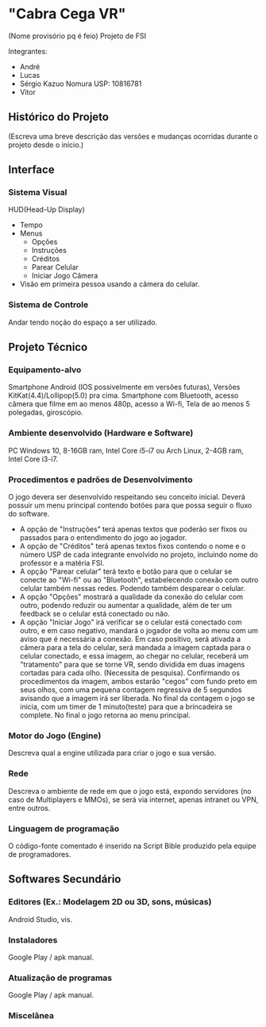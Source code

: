 # "Cabra Cega VR"

(Nome provisório pq é feio)
Projeto de FSI

Integrantes:

 - André
 - Lucas
 - Sérgio Kazuo Nomura     USP: 10816781
 - Vitor

## Histórico do Projeto
(Escreva uma breve descrição das versões e mudanças ocorridas durante o projeto desde o início.)

## Interface
### Sistema Visual
HUD(Head-Up Display)
 - Tempo 
 - Menus
   - Opções
   - Instruções
   - Créditos
   - Parear Celular
   - Iniciar Jogo
Câmera
 - Visão em primeira pessoa usando a câmera do celular.
### Sistema de Controle
Andar tendo noção do espaço a ser utilizado.

## Projeto Técnico
### Equipamento-alvo
Smartphone Android (IOS possivelmente em versões futuras), Versões KitKat(4.4)/Lollipop(5.0) pra cima.
Smartphone com Bluetooth, acesso câmera que filme em ao menos 480p, acesso a Wi-fi, Tela de ao menos 5 polegadas, giroscópio.
### Ambiente desenvolvido (Hardware e Software)
PC Windows 10, 8-16GB ram, Intel Core i5-i7 ou Arch Linux, 2-4GB ram, Intel Core i3-i7.
### Procedimentos e padrões de Desenvolvimento
O jogo devera ser desenvolvido respeitando seu conceito inicial. Deverá possuir um menu principal contendo botões para que possa seguir o fluxo do software.
 - A opção de "Instruções" terá apenas textos que poderão ser fixos ou passados para o entendimento do jogo ao jogador.
 - A opção de "Créditos" terá apenas textos fixos contendo o nome e o número USP de cada integrante envolvido no projeto, incluindo nome do professor e a matéria FSI.
 - A opção "Parear celular" terá texto e botão para que o celular se conecte ao "Wi-fi" ou ao "Bluetooth", estabelecendo conexão com outro celular também nessas redes. Podendo também desparear o celular.
 - A opção "Opções" mostrará a qualidade da conexão do celular com outro, podendo reduzir ou aumentar a qualidade, além de ter um feedback se o celular está conectado ou não.
 - A opção "Iniciar Jogo" irá verificar se o celular está conectado com outro, e em caso negativo, mandará o jogador de volta ao menu com um aviso que é necessária a conexão. Em caso positivo, será ativada a câmera para a tela do celular, será mandada a imagem captada para o celular conectado, e essa imagem, ao chegar no celular, receberá um "tratamento" para que se torne VR, sendo dividida em duas imagens cortadas para cada olho. (Necessita de pesquisa). Confirmando os procedimentos da imagem, ambos estarão "cegos" com fundo preto em seus olhos, com uma pequena contagem regressiva de 5 segundos avisando que a imagem irá ser liberada. No final da contagem o jogo se inicia, com um timer de 1 minuto(teste) para que a brincadeira se complete. No final o jogo retorna ao menu principal.
### Motor do Jogo (Engine)
Descreva qual a engine utilizada para criar o jogo e sua versão.
### Rede
Descreva o ambiente de rede em que o jogo está, expondo servidores (no caso de Multiplayers e MMOs), se será via internet, apenas intranet ou VPN, entre outros.
### Linguagem de programação
O código-fonte comentado é inserido na Script Bible produzido pela equipe de programadores.

## Softwares Secundário
### Editores (Ex.: Modelagem 2D ou 3D, sons, músicas)
Android Studio, vis.
### Instaladores
Google Play / apk manual.
### Atualização de programas
Google Play / apk manual.
### Miscelânea

